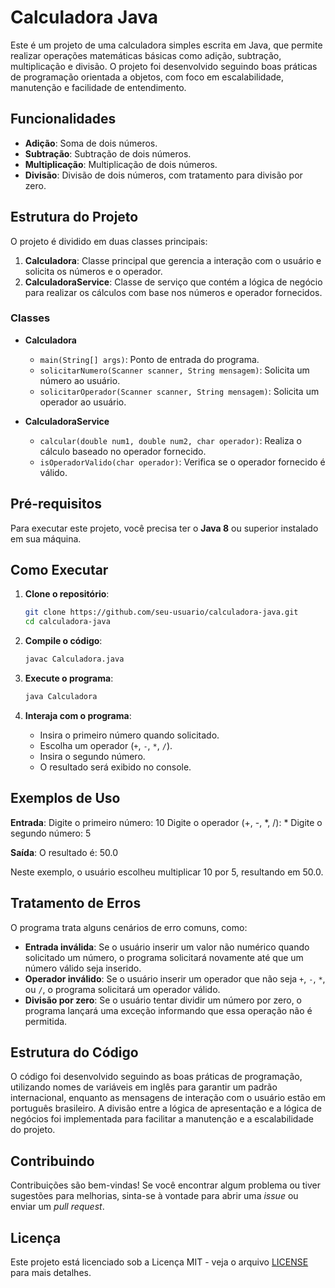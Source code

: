 # Calculadora Java

Este é um projeto de uma calculadora simples escrita em Java, que permite realizar operações matemáticas básicas como adição, subtração, multiplicação e divisão. O projeto foi desenvolvido seguindo boas práticas de programação orientada a objetos, com foco em escalabilidade, manutenção e facilidade de entendimento.

## Funcionalidades

- **Adição**: Soma de dois números.
- **Subtração**: Subtração de dois números.
- **Multiplicação**: Multiplicação de dois números.
- **Divisão**: Divisão de dois números, com tratamento para divisão por zero.

## Estrutura do Projeto

O projeto é dividido em duas classes principais:

1. **Calculadora**: Classe principal que gerencia a interação com o usuário e solicita os números e o operador.
2. **CalculadoraService**: Classe de serviço que contém a lógica de negócio para realizar os cálculos com base nos números e operador fornecidos.

### Classes

- **Calculadora**
  - `main(String[] args)`: Ponto de entrada do programa.
  - `solicitarNumero(Scanner scanner, String mensagem)`: Solicita um número ao usuário.
  - `solicitarOperador(Scanner scanner, String mensagem)`: Solicita um operador ao usuário.

- **CalculadoraService**
  - `calcular(double num1, double num2, char operador)`: Realiza o cálculo baseado no operador fornecido.
  - `isOperadorValido(char operador)`: Verifica se o operador fornecido é válido.

## Pré-requisitos

Para executar este projeto, você precisa ter o **Java 8** ou superior instalado em sua máquina.

## Como Executar

1. **Clone o repositório**:
    ```bash
    git clone https://github.com/seu-usuario/calculadora-java.git
    cd calculadora-java
    ```

2. **Compile o código**:
    ```bash
    javac Calculadora.java
    ```

3. **Execute o programa**:
    ```bash
    java Calculadora
    ```

4. **Interaja com o programa**:
    - Insira o primeiro número quando solicitado.
    - Escolha um operador (`+`, `-`, `*`, `/`).
    - Insira o segundo número.
    - O resultado será exibido no console.

## Exemplos de Uso

**Entrada**: 
  Digite o primeiro número: 10
  Digite o operador (+, -, *, /): *
  Digite o segundo número: 5

**Saída**:
  O resultado é: 50.0


Neste exemplo, o usuário escolheu multiplicar 10 por 5, resultando em 50.0.

## Tratamento de Erros

O programa trata alguns cenários de erro comuns, como:

- **Entrada inválida**: Se o usuário inserir um valor não numérico quando solicitado um número, o programa solicitará novamente até que um número válido seja inserido.
- **Operador inválido**: Se o usuário inserir um operador que não seja `+`, `-`, `*`, ou `/`, o programa solicitará um operador válido.
- **Divisão por zero**: Se o usuário tentar dividir um número por zero, o programa lançará uma exceção informando que essa operação não é permitida.

## Estrutura do Código

O código foi desenvolvido seguindo as boas práticas de programação, utilizando nomes de variáveis em inglês para garantir um padrão internacional, enquanto as mensagens de interação com o usuário estão em português brasileiro. A divisão entre a lógica de apresentação e a lógica de negócios foi implementada para facilitar a manutenção e a escalabilidade do projeto.

## Contribuindo

Contribuições são bem-vindas! Se você encontrar algum problema ou tiver sugestões para melhorias, sinta-se à vontade para abrir uma *issue* ou enviar um *pull request*.

## Licença

Este projeto está licenciado sob a Licença MIT - veja o arquivo [LICENSE](LICENSE) para mais detalhes.

